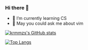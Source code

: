 ### Hi there 👋

- 🌱 I’m currently learning CS
- 💬 May you could ask me about vim

[![krmmzs's GitHub stats](https://github-readme-stats.vercel.app/api?username=krmmzs)](https://github.com/krmmzs/github-readme-stats)

[![Top Langs](https://github-readme-stats.vercel.app/api/top-langs/?username=krmmzs&layout=compact)](https://github.com/krmmzs/github-readme-stats)
